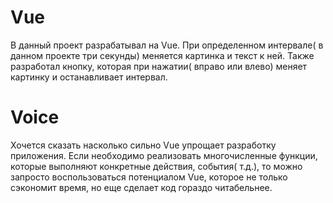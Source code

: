 # Vue
В данный проект разрабатывал на Vue.
При определенном интервале( в данном проекте три секунды) меняется картинка и текст к ней.
Также разработал кнопку, которая при нажатии( вправо или влево) меняет картинку и останавливает интервал.
# Voice
Хочется сказать насколько сильно Vue упрощает разработку приложения.
Если необходимо реализовать многочисленные функции, которые выполняют конкретные действия, события( т.д.), то можно запросто воспользоваться потенциалом Vue, которое не только сэкономит время, но еще сделает код гораздо читабельнее.

